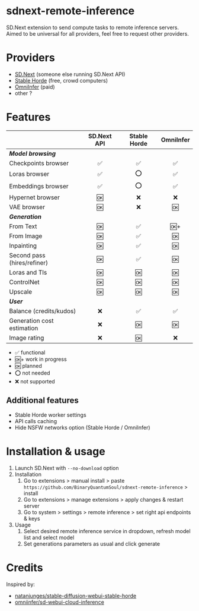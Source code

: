 # sdnext-remote-inference
SD.Next extension to send compute tasks to remote inference servers.
Aimed to be universal for all providers, feel free to request other providers.

# Providers
- [SD.Next](https://github.com/vladmandic/automatic) (someone else running SD.Next API)
- [Stable Horde](https://stablehorde.net/) (free, crowd computers)
- [OmniInfer](https://www.omniinfer.io/) (paid)
- other ?

# Features
|                             | SD.Next API | Stable Horde | OmniInfer  |
|-----------------------------|:-----------:|:------------:|:----------:|
| ***Model browsing***        |             |              |            |
| Checkpoints browser         |      ✅     |      ✅      |     ✅     |
| Loras browser               |      ✅     |      ⭕      |     ✅     |
| Embeddings browser          |      ✅     |      ⭕      |     ✅     |
| Hypernet browser            |      🆗     |      ❌      |     ❌     |
| VAE browser                 |      🆗     |      ❌      |     🆗     |
| ***Generation***            |             |              |            |
| From Text                   |      🆗     |      ✅      |     🆗+    |
| From Image                  |      🆗     |      ✅      |     🆗     |
| Inpainting                  |      🆗     |      ✅      |     🆗     |
| Second pass (hires/refiner) |      🆗     |      ✅      |     🆗     |
| Loras and TIs               |      🆗     |      🆗      |     🆗     |
| ControlNet                  |      🆗     |      🆗      |     🆗     |
| Upscale                     |      🆗     |      🆗      |     🆗     |
| ***User***                  |             |              |            |
| Balance (credits/kudos)     |      ❌     |      ✅      |     ✅     |
| Generation cost estimation  |      ❌     |      🆗      |     🆗     |
| Image rating                |      ❌     |      🆗      |     ❌     |

- ✅ functional
- 🆗+ work in progress
- 🆗 planned
- ⭕ not needed
- ❌ not supported

## Additional features
- Stable Horde worker settings
- API calls caching
- Hide NSFW networks option (Stable Horde / OmniInfer)

# Installation & usage
1. Launch SD.Next with `--no-download` option
2. Installation
    1. Go to extensions > manual install > paste `https://github.com/BinaryQuantumSoul/sdnext-remote-inference` > install
    2. Go to extensions > manage extensions > apply changes & restart server
    3. Go to system > settings > remote inference > set right api endpoints & keys
3. Usage
    1. Select desired remote inference service in dropdown, refresh model list and select model
    2. Set generations parameters as usual and click generate

# Credits
Inspired by:
- [natanjunges/stable-diffusion-webui-stable-horde](https://github.com/natanjunges/stable-diffusion-webui-stable-horde)
- [omniinfer/sd-webui-cloud-inference](https://github.com/omniinfer/sd-webui-cloud-inference)
